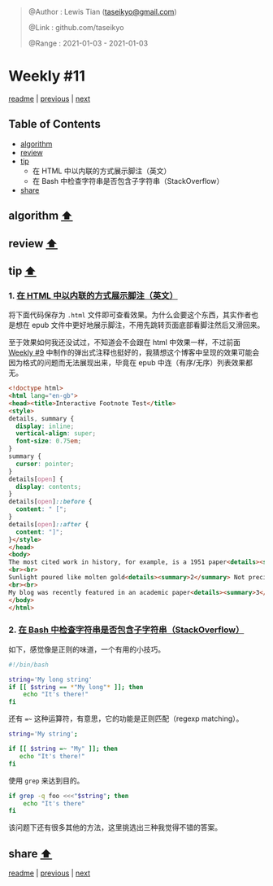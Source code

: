 > @Author  : Lewis Tian (taseikyo@gmail.com)
>
> @Link    : github.com/taseikyo
>
> @Range   : 2021-01-03 - 2021-01-03

# Weekly #11

[readme](../README.md) | [previous](202101W1.md) | [next](202101W3.md)

## Table of Contents

- [algorithm](#algorithm-)
- [review](#review-)
- [tip](#tip-)
	- 在 HTML 中以内联的方式展示脚注（英文）
	- 在 Bash 中检查字符串是否包含子字符串（StackOverflow）
- [share](#share-)

## algorithm [⬆](#weekly-11)

## review [⬆](#weekly-11)

## tip [⬆](#weekly-11)

### 1. [在 HTML 中以内联的方式展示脚注（英文）](https://shkspr.mobi/blog/2020/12/a-terrible-way-to-do-footnotes-in-html/)

将下面代码保存为 `.html` 文件即可查看效果。为什么会要这个东西，其实作者也是想在 epub 文件中更好地展示脚注，不用先跳转页面底部看脚注然后又滑回来。

至于效果如何我还没试过，不知道会不会跟在 html 中效果一样，不过前面 [Weekly #9](202012W5.md#tip-) 中制作的弹出式注释也挺好的，我猜想这个博客中呈现的效果可能会因为格式的问题而无法展现出来，毕竟在 epub 中连（有序/无序）列表效果都无。

```HTML
<!doctype html>
<html lang="en-gb">
<head><title>Interactive Footnote Test</title>
<style>
details, summary {
  display: inline;
  vertical-align: super;
  font-size: 0.75em;
}
summary {
  cursor: pointer;
}
details[open] {
  display: contents;
}
details[open]::before {
  content: " [";
}
details[open]::after {
  content: "]";
}</style>
</head>
<body>
The most cited work in history, for example, is a 1951 paper<details><summary>1</summary> Lowry, O. H., Rosebrough, N. J., Farr, A. L. & Randall, R. J. J. Biol. Chem. 193, 265–275 (1951).</details> describing an assay to determine the amount of protein in a solution.
<br><br>
Sunlight poured like molten gold<details><summary>2</summary> Not precisely, of course. Trees didn’t burst into flame, people didn’t suddenly become very rich and extremely dead, and the seas didn’t flash into steam. A better simile, in fact, would be ‘not like molten gold.’</details> across the sleeping landscape.
<br><br>
My blog was recently featured in an academic paper<details><summary>3</summary><span itemscope itemtype="http://schema.org/ScholarlyArticle"><span itemprop="citation"><span itemprop="author" itemscope itemtype="http://schema.org/Person"><span itemprop="name"><span itemprop="familyName">Eishita</span><span>, </span><span itemprop="givenName">Farjana Z.</span></span></span><span> & </span><span itemprop="author" itemscope itemtype="http://schema.org/Person"><span itemprop="name"><span itemprop="familyName">Stanley</span><span>, </span><span itemprop="givenName">Kevin G.</span></span></span><span> & </span><span itemprop="author" itemscope itemtype="http://schema.org/Person"><span itemprop="name"><span itemprop="familyName">Esquivel</span><span>, </span><span itemprop="givenName">Alain</span></span></span> <q><cite itemprop="headline">Quantifying the differential impact of sensor noise in augmented reality gaming input</cite></q> <span>(</span><time itemprop="datePublished" datetime="2015">2015</time><span>)</span> <span itemprop="publisher" itemscope itemtype="http://schema.org/Organization"><span itemprop="name">Institute of Electrical and Electronics Engineers (IEEE)</span></span><span>.</span> DOI: <a itemprop="url" href="https://doi.org/10.1109/gem.2015.7377202">https://doi.org/10.1109/gem.2015.7377202</a></span></span></details> which pleased me greatly.
</body>
</html>
```

### 2. [在 Bash 中检查字符串是否包含子字符串（StackOverflow）](https://stackoverflow.com/questions/229551/how-to-check-if-a-string-contains-a-substring-in-bash)

如下，感觉像是正则的味道，一个有用的小技巧。

```Bash
#!/bin/bash

string='My long string'
if [[ $string == *"My long"* ]]; then
	echo "It's there!"
fi
```

还有 `=~` 这种运算符，有意思，它的功能是正则匹配（regexp matching）。

```Bash
string='My string';

if [[ $string =~ "My" ]]; then
   echo "It's there!"
fi
```

使用 `grep` 来达到目的。

```Bash
if grep -q foo <<<"$string"; then
    echo "It's there"
fi
```

该问题下还有很多其他的方法，这里挑选出三种我觉得不错的答案。

## share [⬆](#weekly-11)

[readme](../README.md) | [previous](202101W1.md) | [next](202101W3.md)
